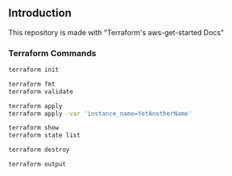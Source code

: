 
## Introduction

This repository is made with "Terraform's aws-get-started Docs"

### Terraform Commands 

```bash
terraform init

terraform fmt
terraform validate

terraform apply
terraform apply -var 'instance_name=YetAnotherName'

terraform show
terraform state list

terraform destroy

terraform output

```
